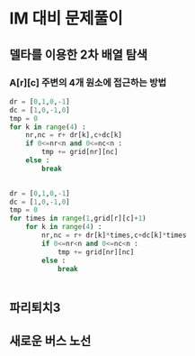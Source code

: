 # IM 대비 문제풀이



## 델타를 이용한 2차 배열 탐색

### A\[r]\[c] 주변의 4개 원소에 접근하는 방법

````python
dr = [0,1,0,-1]
dc = [1,0,-1,0]
tmp = 0 
for k in range(4) :
    nr,nc = r+ dr[k],c+dc[k]
    if 0<=nr<n and 0<=nc<n :
        tmp += grid[nr][nc]
    else :
        break
        
````

```python
dr = [0,1,0,-1]
dc = [1,0,-1,0]
tmp = 0 
for times in range(1,grid[r][c]+1)
    for k in range(4) :
        nr,nc = r+ dr[k]*times,c+dc[k]*times
        if 0<=nr<n and 0<=nc<n :
            tmp += grid[nr][nc]
        else :
            break
        
```



## 파리퇴치3

## 새로운 버스 노선

